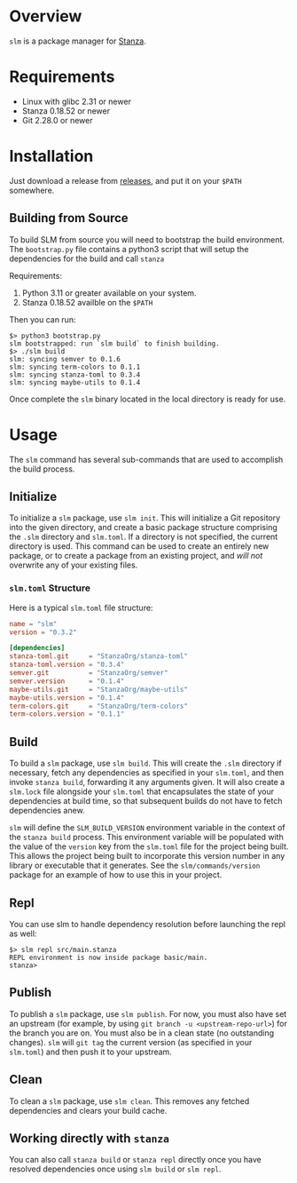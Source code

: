 # Overview

`slm` is a package manager for [Stanza](http://lbstanza.org/).

# Requirements

- Linux with glibc 2.31 or newer
- Stanza 0.18.52 or newer
- Git 2.28.0 or newer

# Installation

Just download a release from [releases](https://github.com/StanzaOrg/slm/releases), and put it on your `$PATH` somewhere.

## Building from Source

To build SLM from source you will need to bootstrap the build environment. The
`bootstrap.py` file contains a python3 script that will setup the dependencies
for the build and call `stanza`

Requirements:

1.  Python 3.11 or greater available on your system.
2.  Stanza 0.18.52 availble on the `$PATH`

Then you can run:

```
$> python3 bootstrap.py
slm bootstrapped: run `slm build` to finish building.
$> ./slm build
slm: syncing semver to 0.1.6
slm: syncing term-colors to 0.1.1
slm: syncing stanza-toml to 0.3.4
slm: syncing maybe-utils to 0.1.4
```

Once complete the `slm` binary located in the local directory is ready for use.

# Usage

The `slm` command has several sub-commands that are used to accomplish the build process.

## Initialize

To initialize a `slm` package, use `slm init`. This will initialize a Git repository into the given directory, and create a basic package structure comprising the `.slm` directory and `slm.toml`. If a directory is not specified, the current directory is used. This command can be used to create an entirely new package, or to create a package from an existing project, and *will not* overwrite any of your existing files.

### `slm.toml` Structure

Here is a typical `slm.toml` file structure:

```toml
name = "slm"
version = "0.3.2"

[dependencies]
stanza-toml.git     = "StanzaOrg/stanza-toml"
stanza-toml.version = "0.3.4"
semver.git          = "StanzaOrg/semver"
semver.version      = "0.1.4"
maybe-utils.git     = "StanzaOrg/maybe-utils"
maybe-utils.version = "0.1.4"
term-colors.git     = "StanzaOrg/term-colors"
term-colors.version = "0.1.1"

```

## Build

To build a `slm` package, use `slm build`. This will create the `.slm` directory if necessary, fetch any dependencies as specified in your `slm.toml`, and then invoke `stanza build`, forwarding it any arguments given. It will also create a `slm.lock` file alongside your `slm.toml` that encapsulates the state of your dependencies at build time, so that subsequent builds do not have to fetch dependencies anew.

`slm` will define the `SLM_BUILD_VERSION` environment variable in the context of the `stanza build` process. This environment variable will be populated with the value of the `version` key from the `slm.toml` file for the project being built. This allows the project being built to incorporate this version number in any library or executable that it generates. See
the `slm/commands/version` package for an example of how to use this in your project.

## Repl

You can use slm to handle dependency resolution before launching the repl as well:

```
$> slm repl src/main.stanza
REPL environment is now inside package basic/main.
stanza>
```

## Publish

To publish a `slm` package, use `slm publish`. For now, you must also have set an upstream (for example, by using `git branch -u <upstream-repo-url>`) for the branch you are on. You must also be in a clean state (no outstanding changes). `slm` will `git tag` the current version (as specified in your `slm.toml`) and then push it to your upstream.

## Clean

To clean a `slm` package, use `slm clean`. This removes any fetched dependencies and clears your build cache.

## Working directly with `stanza`

You can also call `stanza build` or `stanza repl` directly once you have
resolved dependencies once using `slm build` or `slm repl`.